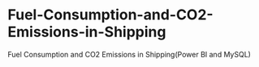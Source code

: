 # Fuel-Consumption-and-CO2-Emissions-in-Shipping
Fuel Consumption and CO2 Emissions in Shipping(Power BI and MySQL)
